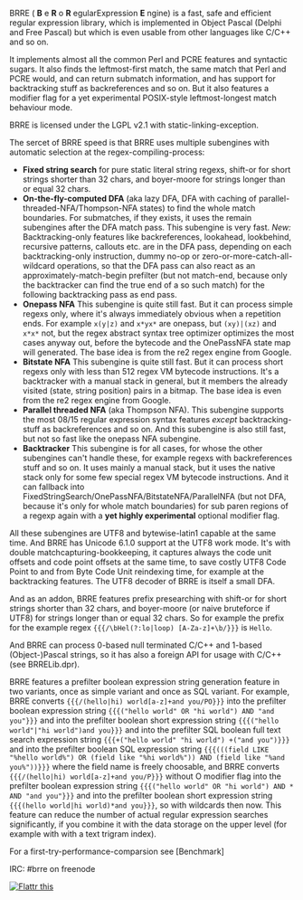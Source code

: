 BRRE ( **B** e **R** o **R** egularExpression **E** ngine) is a fast, safe and efficient regular expression library, which is implemented in Object Pascal (Delphi and Free Pascal) but which is even usable from other languages like C/C++ and so on. 

It implements almost all the common Perl and PCRE features and syntactic sugars. It also finds the leftmost-first match, the same match that Perl and PCRE would, and can return submatch information, and has support for backtracking stuff as backreferences and so on. But it also features a modifier flag for a yet experimental POSIX-style leftmost-longest match behaviour mode. 

BRRE is licensed under the LGPL v2.1 with static-linking-exception.

The sercet of BRRE speed is that BRRE uses multiple subengines with automatic selection at the regex-compiling-process:

* **Fixed string search** for pure static literal string regexs, shift-or for short strings shorter than 32 chars, and boyer-moore for strings longer than or equal 32 chars.
* **On-the-fly-computed DFA** (aka lazy DFA, DFA with caching of parallel-threaded-NFA/Thompson-NFA states) to find the whole match boundaries. For submatches, if they exists, it uses the remain subengines after the DFA match pass. This subengine is very fast. *New:* Backtracking-only features like backreferences, lookahead, lookbehind, recursive patterns, callouts etc. are in the DFA pass, depending on each backtracking-only instruction, dummy no-op or zero-or-more-catch-all-wildcard operations, so that the DFA pass can also react as an approximately-match-begin prefilter (but not match-end, because only the backtracker can find the true end of a so such match) for the following backtracking pass as end pass. 
* **Onepass NFA** This subengine is quite still fast. But it can process simple regexs only, where it's always immediately obvious when a repetition ends. For example `x(y|z)` and `x*yx*` are onepass, but `(xy)|(xz)` and `x*x*` not, but the regex abstract syntax tree optimizer optimizes the most cases anyway out, before the bytecode and the OnePassNFA state map will generated. The base idea is from the re2 regex engine from Google.
* **Bitstate NFA** This subengine is quite still fast. But it can process short regexs only with less than 512 regex VM bytecode instructions. It's a backtracker with a manual stack in general, but it members the already visited (state, string position) pairs in a bitmap. The base idea is even from the re2 regex engine from Google.
* **Parallel threaded NFA** (aka Thompson NFA). This subengine supports the most 08/15 regular expression syntax features _except_ backtracking-stuff as backreferences and so on. And this subengine is also still fast, but not so fast like the onepass NFA subengine.
* **Backtracker** This subengine is for all cases, for whose the other subengines can't handle these, for example regexs with backreferences stuff and so on. It uses mainly a manual stack, but it uses the native stack only for some few special regex VM bytecode instructions. And it can fallback into FixedStringSearch/OnePassNFA/BitstateNFA/ParallelNFA (but not DFA, because it's only for whole match boundaries) for sub paren regions of a regexp again with a **yet highly experimental** optional modifier flag.

All these subengines are UTF8 and bytewise-latin1 capable at the same time. And BRRE has Unicode 6.1.0 support at the UTF8 work mode. It's with double matchcapturing-bookkeeping, it captures always the code unit offsets and code point offsets at the same time, to save costly UTF8 Code Point to and from Byte Code Unit reindexing time, for example at the backtracking features. The UTF8 decoder of BRRE is itself a small DFA.

And as an addon, BRRE features prefix presearching with shift-or for short strings shorter than 32 chars, and boyer-moore (or naive bruteforce if UTF8) for strings longer than or equal 32 chars. So for example the prefix for the example regex `{{{/\bHel(?:lo|loop) [A-Za-z]+\b/}}}` is `Hello`.

And BRRE can process 0-based null terminated C/C++ and 1-based (Object-)Pascal strings, so it has also a foreign API for usage with C/C++ (see BRRELib.dpr).

BRRE features a prefilter boolean expression string generation feature in two variants, once as simple variant and once as SQL variant. For example, BRRE converts `{{{/(hello|hi) world[a-z]+and you/PO}}}` into the prefilter boolean expression string `{{{("hello world" OR "hi world") AND "and you"}}}` and into the prefilter boolean short expression string `{{{("hello world"|"hi world")and you}}}` and into the prefilter SQL boolean full text search expression string `{{{+("hello world" "hi world") +("and you")}}}` and into the prefilter boolean SQL expression string `{{{(((field LIKE "%hello world%") OR (field like "%hi world%")) AND (field like "%and you%"))}}}` where the field name is freely choosable, and BRRE converts `{{{/(hello|hi) world[a-z]+and you/P}}}` without O modifier flag into the prefilter boolean expression string `{{{("hello world" OR "hi world") AND * AND "and you"}}}` and into the prefilter boolean short expression string `{{{(hello world|hi world)*and you}}}`, so with wildcards then now. This feature can reduce the number of actual regular expression searches significantly, if you combine it with the data storage on the upper level (for example with with a text trigram index). 

For a first-try-performance-comparsion see [Benchmark]

IRC: #brre on freenode

<a href="http://flattr.com/thing/504346/BRRE-yet-another-efficient-principled-regular-expression-library" target="_blank">
<img src="http://api.flattr.com/button/flattr-badge-large.png" alt="Flattr this" title="Flattr this" border="0" /></a>